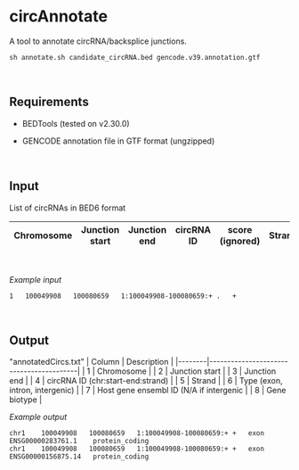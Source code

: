 # circAnnotate
A tool to annotate circRNA/backsplice junctions.
<br>

```
sh annotate.sh candidate_circRNA.bed gencode.v39.annotation.gtf
```
<br>

## Requirements

-   BEDTools (tested on v2.30.0)

-   GENCODE annotation file in GTF format (ungzipped)  
<br>

## Input
List of circRNAs in BED6 format 
<br>

| Chromosome | Junction start | Junction end | circRNA ID | score (ignored) | Strand |
|------------|----------------|--------------|------------|-----------------|--------|
<br>

*Example input*
```
1	100049908	100080659	1:100049908-100080659:+	.	+
```
<br>

## Output
"annotatedCircs.txt"
| Column | Description                             |
|--------|-----------------------------------------|
| 1      | Chromosome                              |
| 2      | Junction start                          |
| 3      | Junction end                            |
| 4      | circRNA ID (chr:start-end:strand)       |
| 5      | Strand                                  |
| 6      | Type (exon, intron, intergenic)         |
| 7      | Host gene ensembl ID (N/A if intergenic |
| 8      | Gene biotype                            |
<br>

*Example output*
```
chr1	100049908	100080659	1:100049908-100080659:+	+	exon	ENSG00000283761.1	 protein_coding
chr1	100049908	100080659	1:100049908-100080659:+	+	exon	ENSG00000156875.14	 protein_coding
```
